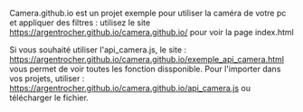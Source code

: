 Camera.github.io est un projet exemple pour utiliser la caméra de votre pc et appliquer des filtres :
utilisez le site https://argentrocher.github.io/camera.github.io/ pour voir la page index.html

Si vous souhaité utiliser l'api_camera.js, le site : https://argentrocher.github.io/camera.github.io/exemple_api_camera.html vous permet de voir toutes les fonction dissponible.
Pour l'importer dans vos projets, utiliser : https://argentrocher.github.io/camera.github.io/api_camera.js ou télécharger le fichier.
